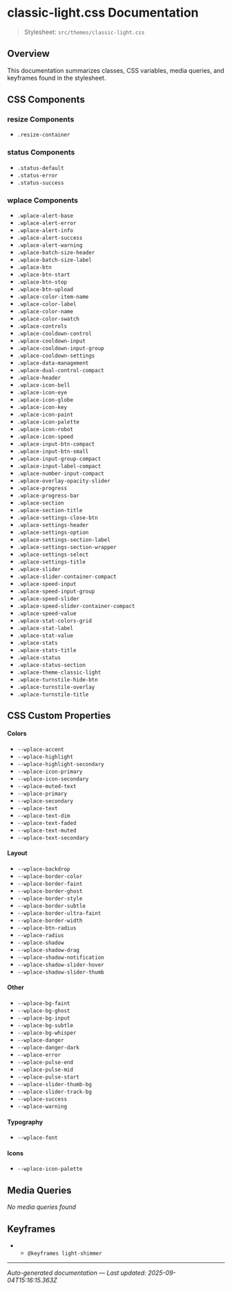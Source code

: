 # classic-light.css Documentation

> Stylesheet: `src/themes/classic-light.css`

## Overview

This documentation summarizes classes, CSS variables, media queries, and keyframes found in the stylesheet.

## CSS Components

### resize Components
- `.resize-container`

### status Components
- `.status-default`
- `.status-error`
- `.status-success`

### wplace Components
- `.wplace-alert-base`
- `.wplace-alert-error`
- `.wplace-alert-info`
- `.wplace-alert-success`
- `.wplace-alert-warning`
- `.wplace-batch-size-header`
- `.wplace-batch-size-label`
- `.wplace-btn`
- `.wplace-btn-start`
- `.wplace-btn-stop`
- `.wplace-btn-upload`
- `.wplace-color-item-name`
- `.wplace-color-label`
- `.wplace-color-name`
- `.wplace-color-swatch`
- `.wplace-controls`
- `.wplace-cooldown-control`
- `.wplace-cooldown-input`
- `.wplace-cooldown-input-group`
- `.wplace-cooldown-settings`
- `.wplace-data-management`
- `.wplace-dual-control-compact`
- `.wplace-header`
- `.wplace-icon-bell`
- `.wplace-icon-eye`
- `.wplace-icon-globe`
- `.wplace-icon-key`
- `.wplace-icon-paint`
- `.wplace-icon-palette`
- `.wplace-icon-robot`
- `.wplace-icon-speed`
- `.wplace-input-btn-compact`
- `.wplace-input-btn-small`
- `.wplace-input-group-compact`
- `.wplace-input-label-compact`
- `.wplace-number-input-compact`
- `.wplace-overlay-opacity-slider`
- `.wplace-progress`
- `.wplace-progress-bar`
- `.wplace-section`
- `.wplace-section-title`
- `.wplace-settings-close-btn`
- `.wplace-settings-header`
- `.wplace-settings-option`
- `.wplace-settings-section-label`
- `.wplace-settings-section-wrapper`
- `.wplace-settings-select`
- `.wplace-settings-title`
- `.wplace-slider`
- `.wplace-slider-container-compact`
- `.wplace-speed-input`
- `.wplace-speed-input-group`
- `.wplace-speed-slider`
- `.wplace-speed-slider-container-compact`
- `.wplace-speed-value`
- `.wplace-stat-colors-grid`
- `.wplace-stat-label`
- `.wplace-stat-value`
- `.wplace-stats`
- `.wplace-stats-title`
- `.wplace-status`
- `.wplace-status-section`
- `.wplace-theme-classic-light`
- `.wplace-turnstile-hide-btn`
- `.wplace-turnstile-overlay`
- `.wplace-turnstile-title`


## CSS Custom Properties

#### Colors
- `--wplace-accent`
- `--wplace-highlight`
- `--wplace-highlight-secondary`
- `--wplace-icon-primary`
- `--wplace-icon-secondary`
- `--wplace-muted-text`
- `--wplace-primary`
- `--wplace-secondary`
- `--wplace-text`
- `--wplace-text-dim`
- `--wplace-text-faded`
- `--wplace-text-muted`
- `--wplace-text-secondary`

#### Layout
- `--wplace-backdrop`
- `--wplace-border-color`
- `--wplace-border-faint`
- `--wplace-border-ghost`
- `--wplace-border-style`
- `--wplace-border-subtle`
- `--wplace-border-ultra-faint`
- `--wplace-border-width`
- `--wplace-btn-radius`
- `--wplace-radius`
- `--wplace-shadow`
- `--wplace-shadow-drag`
- `--wplace-shadow-notification`
- `--wplace-shadow-slider-hover`
- `--wplace-shadow-slider-thumb`

#### Other
- `--wplace-bg-faint`
- `--wplace-bg-ghost`
- `--wplace-bg-input`
- `--wplace-bg-subtle`
- `--wplace-bg-whisper`
- `--wplace-danger`
- `--wplace-danger-dark`
- `--wplace-error`
- `--wplace-pulse-end`
- `--wplace-pulse-mid`
- `--wplace-pulse-start`
- `--wplace-slider-thumb-bg`
- `--wplace-slider-track-bg`
- `--wplace-success`
- `--wplace-warning`

#### Typography
- `--wplace-font`

#### Icons
- `--wplace-icon-palette`


## Media Queries

*No media queries found*

## Keyframes

- - `@keyframes light-shimmer`

---

*Auto-generated documentation — Last updated: 2025-09-04T15:16:15.363Z*
